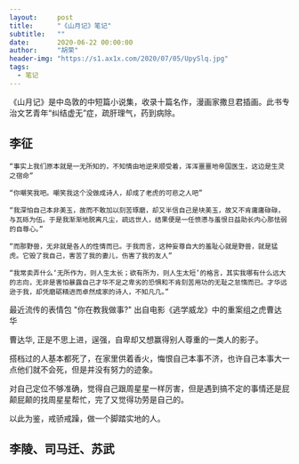 ```yaml
---
layout:     post
title:      "《山月记》笔记"
subtitle:   ""
date:       2020-06-22 00:00:00
author:     "胡荣"
header-img: "https://s1.ax1x.com/2020/07/05/UpySlq.jpg"
tags:
  - 笔记
---
```


《山月记》是中岛敦的中短篇小说集，收录十篇名作，漫画家撒旦君插画。此书专治文艺青年“纠结虚无”症，疏肝理气，药到病除。

## 李征

```
“事实上我们原本就是一无所知的，不知情由地逆来顺受着，浑浑噩噩地帝国医生，这边是生灵之宿命” 

“你嘲笑我吧。嘲笑我这个没做成诗人，却成了老虎的可悲之人吧”

“我深怕自己本非美玉，故而不敢加以刻苦琢磨，却又半信自己是块美玉，故又不肯庸庸碌碌，与瓦砾为伍。于是我渐渐地脱离凡尘，疏远世人，结果便是一任愤懑与羞恨日益助长内心那怯弱的自尊心。”

“而那野兽，无非就是各人的性情而已。于我而言，这种妄尊自大的羞耻心就是野兽，就是猛虎。它毁了我自己，害苦了我的妻儿，伤害了我的友人”

“我常卖弄什么‘无所作为，则人生太长；欲有所为，则人生太短’的格言，其实我哪有什么远大的志向，无非是害怕暴露自己才华不足之卑劣的恐惧和不肯刻苦用功的无耻之怠惰而已。才华远逊于我，却凭磨砺精进而卓然成家的诗人，不知凡几。”
```

最近流传的表情包 "你在教我做事?" 出自电影《逃学威龙》中的重案组之虎曹达华

曹达华, 正是不思上进，逞强，自卑却又想赢得别人尊重的一类人的影子。

搭档过的人基本都死了，在家里供着香火，悔恨自己本事不济，也许自己本事大一点他们就不会死，但是并没有努力的迹象。

对自己定位不够准确，觉得自己跟周星星一样厉害，但是遇到搞不定的事情还是屁颠屁颠的找周星星帮忙，完了又觉得功劳是自己的。

以此为鉴，戒骄戒躁，做一个脚踏实地的人。

## 李陵、司马迁、苏武

